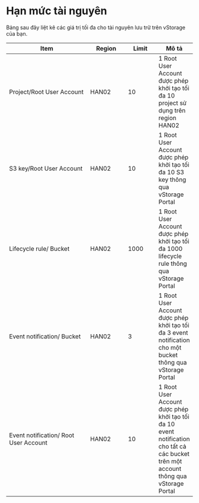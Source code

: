 # Hạn mức tài nguyên

Bảng sau đây liệt kê các giá trị tối đa cho tài nguyên lưu trữ trên vStorage  của bạn.

<table><thead><tr><th width="283">Item</th><th width="108">Region</th><th width="85">Limit</th><th>Mô tả</th></tr></thead><tbody><tr><td>Project/Root User Account</td><td>HAN02</td><td>10</td><td>1 Root User Account được phép khởi tạo tối đa 10 project sử dụng trên region HAN02</td></tr><tr><td>S3 key/Root User Account</td><td>HAN02</td><td>10</td><td>1 Root User Account được phép khởi tạo tối đa 10 S3 key thông qua vStorage Portal</td></tr><tr><td>Lifecycle rule/ Bucket</td><td>HAN02</td><td>1000</td><td>1 Root User Account được phép khởi tạo tối đa 1000 lifecycle rule thông qua vStorage Portal</td></tr><tr><td>Event notification/ Bucket</td><td>HAN02</td><td>3</td><td>1 Root User Account được phép khởi tạo tối đa 3 event notification cho một bucket thông qua vStorage Portal</td></tr><tr><td>Event notification/ Root User Account</td><td>HAN02</td><td>10</td><td>1 Root User Account được phép khởi tạo tối đa 10 event notification cho tất cả các bucket trên một account thông qua vStorage Portal</td></tr></tbody></table>
